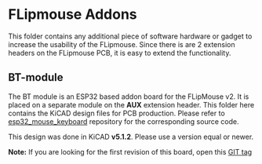 # FLipmouse Addons

This folder contains any additional piece of software hardware or gadget to increase the usability of the FLipmouse.
Since there is are 2 extension headers on the FLipmouse PCB, it is easy to extend the functionality.


## BT-module

The BT module is an ESP32 based addon board for the FLipMouse v2. It is placed on a separate module on the __AUX__ extension header.
This folder here contains the KiCAD design files for PCB production.
Please refer to [esp32_mouse_keyboard](https://github.com/asterics/esp32_mouse_keyboard) repository for the corresponding source code.

This design was done in KiCAD __v5.1.2__. Please use a version equal or newer.

__Note:__ If you are looking for the first revision of this board, open this [GIT tag](https://github.com/asterics/FLipMouse/releases/tag/PCB_v0.3)
